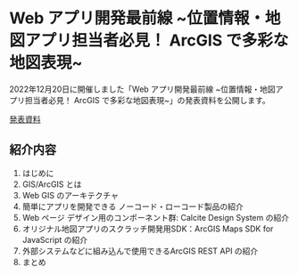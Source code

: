 # Web アプリ開発最前線 ~位置情報・地図アプリ担当者必見！ ArcGIS で多彩な地図表現~ 

2022年12月20日に開催しました「Web アプリ開発最前線 ~位置情報・地図アプリ担当者必見！ ArcGIS で多彩な地図表現~」の発表資料を公開します。

[発表資料](./202212_Webアプリ開発最前線.pdf)

## 紹介内容
1. はじめに
2. GIS/ArcGIS とは
3. Web GIS のアーキテクチャ
4. 簡単にアプリを開発できる ノーコード・ローコード製品の紹介
5. Web ページ デザイン用のコンポーネント群: Calcite Design System の紹介
6. オリジナル地図アプリのスクラッチ開発用SDK：ArcGIS Maps SDK for JavaScript の紹介 
7. 外部システムなどに組み込んで使用できるArcGIS REST API の紹介
8. まとめ 


